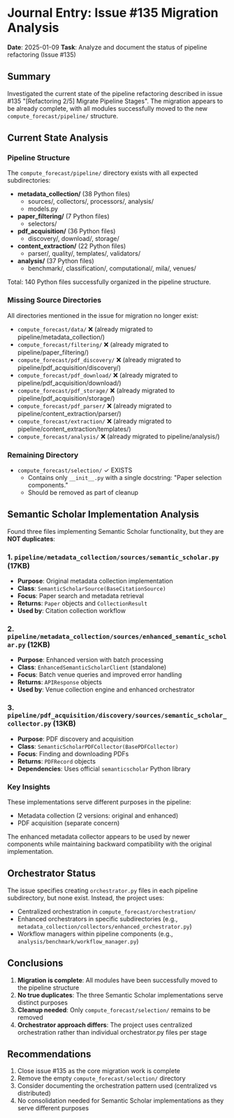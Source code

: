 # Journal Entry: Issue #135 Migration Analysis
**Date**: 2025-01-09
**Task**: Analyze and document the status of pipeline refactoring (Issue #135)

## Summary

Investigated the current state of the pipeline refactoring described in issue #135 "[Refactoring 2/5] Migrate Pipeline Stages". The migration appears to be already complete, with all modules successfully moved to the new `compute_forecast/pipeline/` structure.

## Current State Analysis

### Pipeline Structure
The `compute_forecast/pipeline/` directory exists with all expected subdirectories:
- **metadata_collection/** (38 Python files)
  - sources/, collectors/, processors/, analysis/
  - models.py
- **paper_filtering/** (7 Python files)
  - selectors/
- **pdf_acquisition/** (36 Python files)
  - discovery/, download/, storage/
- **content_extraction/** (22 Python files)
  - parser/, quality/, templates/, validators/
- **analysis/** (37 Python files)
  - benchmark/, classification/, computational/, mila/, venues/

Total: 140 Python files successfully organized in the pipeline structure.

### Missing Source Directories
All directories mentioned in the issue for migration no longer exist:
- `compute_forecast/data/` ❌ (already migrated to pipeline/metadata_collection/)
- `compute_forecast/filtering/` ❌ (already migrated to pipeline/paper_filtering/)
- `compute_forecast/pdf_discovery/` ❌ (already migrated to pipeline/pdf_acquisition/discovery/)
- `compute_forecast/pdf_download/` ❌ (already migrated to pipeline/pdf_acquisition/download/)
- `compute_forecast/pdf_storage/` ❌ (already migrated to pipeline/pdf_acquisition/storage/)
- `compute_forecast/pdf_parser/` ❌ (already migrated to pipeline/content_extraction/parser/)
- `compute_forecast/extraction/` ❌ (already migrated to pipeline/content_extraction/templates/)
- `compute_forecast/analysis/` ❌ (already migrated to pipeline/analysis/)

### Remaining Directory
- `compute_forecast/selection/` ✓ EXISTS
  - Contains only `__init__.py` with a single docstring: "Paper selection components."
  - Should be removed as part of cleanup

## Semantic Scholar Implementation Analysis

Found three files implementing Semantic Scholar functionality, but they are **NOT duplicates**:

### 1. `pipeline/metadata_collection/sources/semantic_scholar.py` (17KB)
- **Purpose**: Original metadata collection implementation
- **Class**: `SemanticScholarSource(BaseCitationSource)`
- **Focus**: Paper search and metadata retrieval
- **Returns**: `Paper` objects and `CollectionResult`
- **Used by**: Citation collection workflow

### 2. `pipeline/metadata_collection/sources/enhanced_semantic_scholar.py` (12KB)
- **Purpose**: Enhanced version with batch processing
- **Class**: `EnhancedSemanticScholarClient` (standalone)
- **Focus**: Batch venue queries and improved error handling
- **Returns**: `APIResponse` objects
- **Used by**: Venue collection engine and enhanced orchestrator

### 3. `pipeline/pdf_acquisition/discovery/sources/semantic_scholar_collector.py` (13KB)
- **Purpose**: PDF discovery and acquisition
- **Class**: `SemanticScholarPDFCollector(BasePDFCollector)`
- **Focus**: Finding and downloading PDFs
- **Returns**: `PDFRecord` objects
- **Dependencies**: Uses official `semanticscholar` Python library

### Key Insights
These implementations serve different purposes in the pipeline:
- Metadata collection (2 versions: original and enhanced)
- PDF acquisition (separate concern)

The enhanced metadata collector appears to be used by newer components while maintaining backward compatibility with the original implementation.

## Orchestrator Status

The issue specifies creating `orchestrator.py` files in each pipeline subdirectory, but none exist. Instead, the project uses:
- Centralized orchestration in `compute_forecast/orchestration/`
- Enhanced orchestrators in specific subdirectories (e.g., `metadata_collection/collectors/enhanced_orchestrator.py`)
- Workflow managers within pipeline components (e.g., `analysis/benchmark/workflow_manager.py`)

## Conclusions

1. **Migration is complete**: All modules have been successfully moved to the pipeline structure
2. **No true duplicates**: The three Semantic Scholar implementations serve distinct purposes
3. **Cleanup needed**: Only `compute_forecast/selection/` remains to be removed
4. **Orchestrator approach differs**: The project uses centralized orchestration rather than individual orchestrator.py files per stage

## Recommendations

1. Close issue #135 as the core migration work is complete
2. Remove the empty `compute_forecast/selection/` directory
3. Consider documenting the orchestration pattern used (centralized vs distributed)
4. No consolidation needed for Semantic Scholar implementations as they serve different purposes
